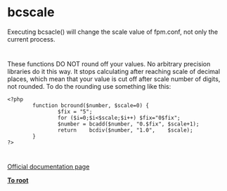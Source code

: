# bcscale



Executing bcsacle() will change the scale value of fpm.conf, not only the current process.  

#

These functions DO NOT round off your values. No arbitrary precision libraries do it this way. It stops calculating after reaching scale of decimal places, which mean that your value is cut off after scale number of digits, not rounded. To do the rounding use something like this:<br>

```
<?php
        function bcround($number, $scale=0) {
                $fix = "5";
                for ($i=0;$i<$scale;$i++) $fix="0$fix";
                $number = bcadd($number, "0.$fix", $scale+1);
                return    bcdiv($number, "1.0",    $scale);
        }
?>
```
  

#

[Official documentation page](https://www.php.net/manual/en/function.bcscale.php)

**[To root](/README.md)**